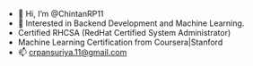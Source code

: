 - 👋 Hi, I’m @ChintanRP11
- 👀 Interested in Backend Development and Machine Learning.
- Certified RHCSA (RedHat Certified System Administrator)
- Machine Learning Certification from Coursera|Stanford
- 📫 crpansuriya.11@gmail.com

<!---
ChintanRP11/ChintanRP11 is a ✨ special ✨ repository because its `README.md` (this file) appears on your GitHub profile.
You can click the Preview link to take a look at your changes.
--->
